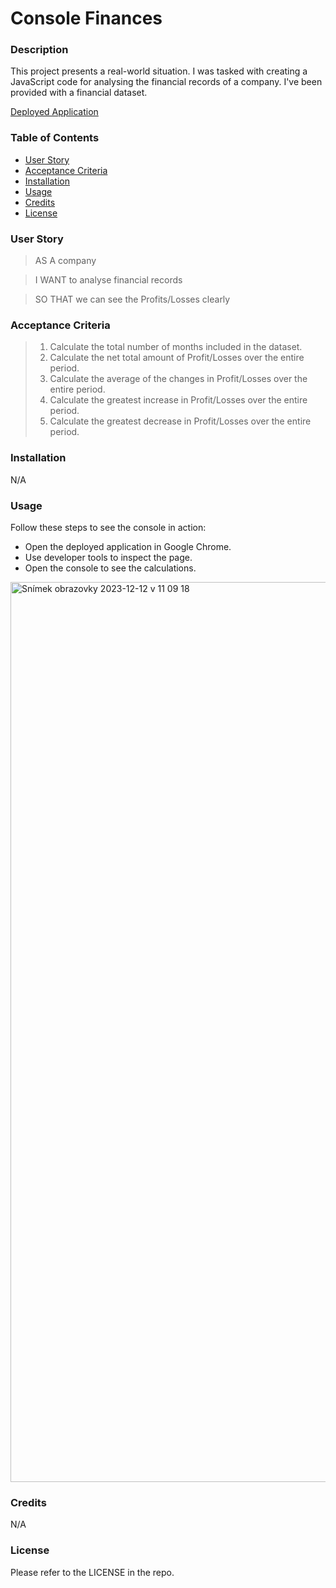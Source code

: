# Console Finances

### Description
This project presents a real-world situation. I was tasked with creating a JavaScript code for analysing the financial records of a company. I've been provided with a financial dataset.

[Deployed Application](https://volfovaklara.github.io/console-finances/)

### Table of Contents
* [User Story](#user-story) 
* [Acceptance Criteria](#acceptance-criteria)
* [Installation](#installation)
* [Usage](#usage)
* [Credits](#credits)
* [License](#license)

### User Story
> AS A company

> I WANT to analyse financial records

> SO THAT we can see the Profits/Losses clearly

### Acceptance Criteria
> 1. Calculate the total number of months included in the dataset.
> 2. Calculate the net total amount of Profit/Losses over the entire period.
> 3. Calculate the average of the changes in Profit/Losses over the entire period.
> 4. Calculate the greatest increase in Profit/Losses over the entire period.
> 5. Calculate the greatest decrease in Profit/Losses over the entire period.

### Installation
N/A

### Usage
Follow these steps to see the console in action:

+ Open the deployed application in Google Chrome.
+ Use developer tools to inspect the page.
+ Open the console to see the calculations.

<img width="1440" alt="Snímek obrazovky 2023-12-12 v 11 09 18" src="https://github.com/volfovaklara/console-finances/assets/139559885/0ed52da3-7920-43e0-8300-0a094c6b7290">

### Credits
N/A

### License
Please refer to the LICENSE in the repo.
